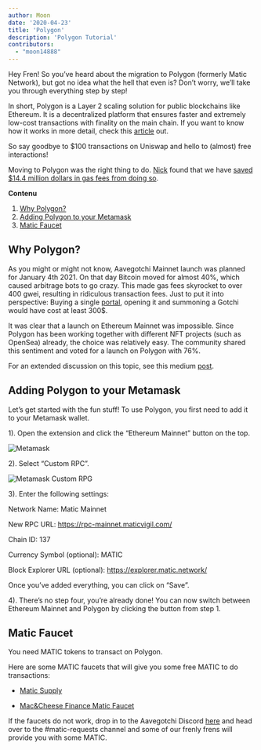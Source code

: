 ```yaml
---
author: Moon
date: '2020-04-23'
title: 'Polygon'
description: 'Polygon Tutorial'
contributors:
  - "moon14888"
---
```


Hey Fren! So you’ve heard about the migration to Polygon (formerly Matic Network), but got no idea what the hell that even is? Don’t worry, we’ll take you through everything step by step!

In short, Polygon is a Layer 2 scaling solution for public blockchains like Ethereum. It is a decentralized platform that ensures faster and extremely low-cost transactions with finality on the main chain. If you want to know how it works in more detail, check this [article](https://medium.com/matic-network/what-is-matic-network-466a2c493ae1) out.

So say goodbye to $100 transactions on Uniswap and hello to (almost) free interactions!

Moving to Polygon was the right thing to do. [Nick](/team#nick-mudge) found that we have [saved $14.4 million dollars in gas fees from doing so](https://twitter.com/mudgen/status/1372245486535639040).

<div class="contentsBox">

**Contenu**

<ol>
<li><a href=#why-polygon->Why Polygon?</a></li>
<li><a href=#adding-polygon-to-your-metamask>Adding Polygon to your Metamask</a></li>
<li><a href=#matic-faucet>Matic Faucet</a></li>
</ol>

</div>

## Why Polygon?

As you might or might not know, Aavegotchi Mainnet launch was planned for January 4th 2021. On that day Bitcoin moved for almost 40%, which caused arbitrage bots to go crazy. This made gas fees skyrocket to over 400 gwei, resulting in ridiculous transaction fees. Just to put it into perspective: Buying a single [portal](/portals), opening it and summoning a Gotchi would have cost at least 300$.

It was clear that a launch on Ethereum Mainnet was impossible. Since Polygon has been working together with different NFT projects (such as OpenSea) already, the choice was relatively easy. The community shared this sentiment and voted for a launch on Polygon with 76%.

For an extended discussion on this topic, see this medium [post](https://aavegotchi.medium.com/why-aavegotchi-chose-polygon-356238977fb2).

## Adding Polygon to your Metamask

Let’s get started with the fun stuff! To use Polygon, you first need to add it to your Metamask wallet.

1). Open the extension and click the “Ethereum Mainnet” button on the top.

<img class = "bodyImage" src = "/polygon/metamask.png" alt = "Metamask" />

2). Select “Custom RPC”.

<img class = "bodyImage" src = "/polygon/metamask-custom-RPC.png" alt = "Metamask Custom RPG" />

3). Enter the following settings:

Network Name: Matic Mainnet

New RPC URL: https://rpc-mainnet.maticvigil.com/

Chain ID: 137

Currency Symbol (optional): MATIC

Block Explorer URL (optional): https://explorer.matic.network/

Once you’ve added everything, you can click on “Save”.

4). There’s no step four, you’re already done! You can now switch between Ethereum Mainnet and Polygon by clicking the button from step 1.

## Matic Faucet

You need MATIC tokens to transact on Polygon.

Here are some MATIC faucets that will give you some free MATIC to do transactions:

* [Matic Supply](https://matic.supply/)

* [Mac&Cheese Finance Matic Faucet](https://macncheese.finance/matic-polygon-mainnet-faucet.php)

If the faucets do not work, drop in to the Aavegotchi Discord [here](https://discord.com/invite/NPwnWB6) and head over to the #matic-requests channel and some of our frenly frens will provide you with some MATIC.